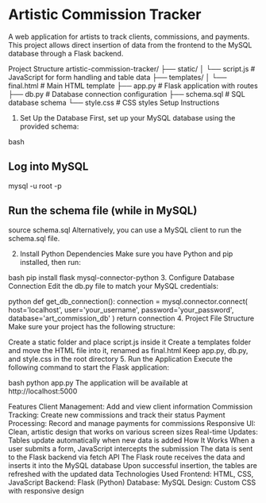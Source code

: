 # Artistic Commission Tracker
A web application for artists to track clients, commissions, and payments. This project allows direct insertion of data from the frontend to the MySQL database through a Flask backend.

Project Structure
artistic-commission-tracker/
├── static/
│   └── script.js           # JavaScript for form handling and table data
├── templates/
│   └── final.html          # Main HTML template
├── app.py                  # Flask application with routes
├── db.py                   # Database connection configuration
├── schema.sql              # SQL database schema
└── style.css               # CSS styles
Setup Instructions
1. Set Up the Database
First, set up your MySQL database using the provided schema:

bash
## Log into MySQL
mysql -u root -p

## Run the schema file (while in MySQL)
source schema.sql
Alternatively, you can use a MySQL client to run the schema.sql file.

2. Install Python Dependencies
Make sure you have Python and pip installed, then run:

bash
pip install flask mysql-connector-python
3. Configure Database Connection
Edit the db.py file to match your MySQL credentials:

python
def get_db_connection():
    connection = mysql.connector.connect(
        host='localhost',
        user='your_username',
        password='your_password',
        database='art_commission_db'
    )
    return connection
4. Project File Structure
Make sure your project has the following structure:

Create a static folder and place script.js inside it
Create a templates folder and move the HTML file into it, renamed as final.html
Keep app.py, db.py, and style.css in the root directory
5. Run the Application
Execute the following command to start the Flask application:

bash
python app.py
The application will be available at http://localhost:5000

Features
Client Management: Add and view client information
Commission Tracking: Create new commissions and track their status
Payment Processing: Record and manage payments for commissions
Responsive UI: Clean, artistic design that works on various screen sizes
Real-time Updates: Tables update automatically when new data is added
How It Works
When a user submits a form, JavaScript intercepts the submission
The data is sent to the Flask backend via fetch API
The Flask route receives the data and inserts it into the MySQL database
Upon successful insertion, the tables are refreshed with the updated data
Technologies Used
Frontend: HTML, CSS, JavaScript
Backend: Flask (Python)
Database: MySQL
Design: Custom CSS with responsive design
